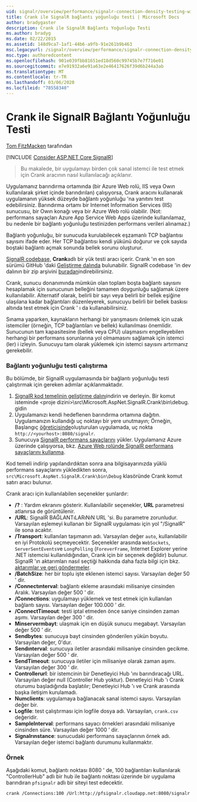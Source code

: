 ```yaml
---
uid: signalr/overview/performance/signalr-connection-density-testing-with-crank
title: Crank ile SignalR bağlantı yoğunluğu testi | Microsoft Docs
author: bradygaster
description: Crank ile SignalR Bağlantı Yoğunluğu Testi
ms.author: bradyg
ms.date: 02/22/2015
ms.assetid: 148d9ca7-1af1-44b6-a9fb-91e261b9b463
msc.legacyurl: /signalr/overview/performance/signalr-connection-density-testing-with-crank
msc.type: authoredcontent
ms.openlocfilehash: 901e039fbb81651ed18d560c99745b7e7f716e01
ms.sourcegitcommit: e7e91932a6e91a63e2e46417626f39d6b244a3ab
ms.translationtype: MT
ms.contentlocale: tr-TR
ms.lasthandoff: 03/06/2020
ms.locfileid: "78558340"
---
```

# <a name="signalr-connection-density-testing-with-crank"></a>Crank ile SignalR Bağlantı Yoğunluğu Testi

[Tom FitzMacken](https://github.com/tfitzmac) tarafından

[!INCLUDE [Consider ASP.NET Core SignalR](~/includes/signalr/signalr-version-disambiguation.md)]

> Bu makalede, bir uygulamayı birden çok sanal istemci ile test etmek için Crank aracının nasıl kullanılacağı açıklanır.

Uygulamanız barındırma ortamında (bir Azure Web rolü, IIS veya Owın kullanılarak şirket içinde barındırılan) çalışıyorsa, Crank aracını kullanarak uygulamanın yüksek düzeyde bağlantı yoğunluğu 'na yanıtını test edebilirsiniz. Barındırma ortamı bir Internet Information Services (IIS) sunucusu, bir Owın konağı veya bir Azure Web rolü olabilir. (Not: performans sayaçları Azure App Service Web Apps üzerinde kullanılamaz, bu nedenle bir bağlantı yoğunluğu testinizden performans verileri alınamaz.)

Bağlantı yoğunluğu, bir sunucuda kurulabilecek eşzamanlı TCP bağlantısı sayısını ifade eder. Her TCP bağlantısı kendi yükünü doğurur ve çok sayıda boştaki bağlantı açmak sonunda bellek sorunu oluşturur.

[SignalR codebase,](https://github.com/signalr/signalr) **Crank**adlı bir yük testi aracı içerir. Crank 'ın en son sürümü GitHub 'daki [Geliştirme dalında](https://github.com/SignalR/signalr/tree/dev) bulunabilir. SignalR codebase 'in dev dalının bir zip arşivini [buradan](https://github.com/SignalR/SignalR/archive/dev.zip)indirebilirsiniz.

Crank, sunucu donanımında mümkün olan toplam boşta bağlantı sayısını hesaplamak için sunucunun belleğini tamamen doygunluğu sağlamak üzere kullanılabilir. Alternatif olarak, belirli bir sayı veya belirli bir bellek eşiğine ulaşılana kadar bağlantıları düzenleyerek, sunucuyu belirli bir bellek baskısı altında test etmek için Crank ' ı da kullanabilirsiniz.

Sınama yaparken, kaynakların herhangi bir yarışmasını önlemek için uzak istemciler (örneğin, TCP bağlantıları ve bellek) kullanılması önemlidir. Sunucunun tam kapasitesine (bellek veya CPU) ulaşmasını engelleyebilen herhangi bir performans sorunlarına yol olmamasını sağlamak için istemci (ler) i izleyin. Sunucuyu tam olarak yüklemek için istemci sayısını artırmanız gerekebilir.

### <a name="running-a-connection-density-test"></a>Bağlantı yoğunluğu testi çalıştırma

Bu bölümde, bir SignalR uygulamasında bir bağlantı yoğunluğu testi çalıştırmak için gereken adımlar açıklanmaktadır.

1. [SignalR kod temelinin geliştirme dalını](https://github.com/SignalR/SignalR/archive/dev.zip)indirin ve derleyin. Bir komut isteminde &lt;proje dizini&gt;\src\Microsoft.AspNet.SignalR.Crank\bin\debug. gidin
2. Uygulamanızı kendi hedeflenen barındırma ortamına dağıtın. Uygulamanızın kullandığı uç noktayı bir yere unutmayın; Örneğin, Başlangıç [öğreticisinde](../getting-started/tutorial-getting-started-with-signalr.md)oluşturulan uygulamada, uç nokta `http://<yourhost>:8080/signalr`.
3. Sunucuya [SignalR performans sayaçlarını](signalr-performance.md#perfcounters) yükler. Uygulamanız Azure üzerinde çalışıyorsa, bkz. [Azure Web rolünde SignalR performans sayaçlarını kullanma](using-signalr-performance-counters-in-an-azure-web-role.md).

Kod temeli indirip yapılandırdıktan sonra ana bilgisayarınızda yüklü performans sayaçlarını yükledikten sonra, `src\Microsoft.AspNet.SignalR.Crank\bin\Debug` klasöründe Crank komut satırı aracı bulunur.

Crank aracı için kullanılabilen seçenekler şunlardır:

- **/?** : Yardım ekranını gösterir. Kullanılabilir seçenekler, **URL** parametresi atlanırsa de görüntülenir.
- **/URL**: SignalR BAĞLANTıLARıNıN URL 'si. Bu parametre zorunludur. Varsayılan eşlemeyi kullanan bir SignalR uygulaması için yol "/SignalR" ile sona acaktır.
- **/Transport**: kullanılan taşımanın adı. Varsayılan değer `auto`, kullanılabilir en iyi Protokolü seçmeyecektir. Seçenekler arasında `WebSockets`, `ServerSentEvents`ve `LongPolling` (`ForeverFrame`, Internet Explorer yerine .NET istemcisi kullanıldığından, Crank için bir seçenek değildir) bulunur. SignalR 'ın aktarımları nasıl seçtiği hakkında daha fazla bilgi için bkz. [aktarımlar ve geri göndermeler](../getting-started/introduction-to-signalr.md#transports).
- **/BatchSize**: her bir toplu işte eklenen istemci sayısı. Varsayılan değer 50 ' dir.
- **/Connectınterval**: bağlantı ekleme arasındaki milisaniye cinsinden Aralık. Varsayılan değer 500 ' dir.
- **/Connections**: uygulamayı yüklemek ve test etmek için kullanılan bağlantı sayısı. Varsayılan değer 100.000 ' dir.
- **/ConnectTimeout**: testi iptal etmeden önce saniye cinsinden zaman aşımı. Varsayılan değer 300 ' dir.
- **Minservermbayt**: ulaşmak için en düşük sunucu megabayt. Varsayılan değer 500 ' dir.
- **Sendbytes**: sunucuya bayt cinsinden gönderilen yükün boyutu. Varsayılan değer, 0'dur.
- **Sendınterval**: sunucuya iletiler arasındaki milisaniye cinsinden gecikme. Varsayılan değer 500 ' dir.
- **SendTimeout**: sunucuya iletiler için milisaniye olarak zaman aşımı. Varsayılan değer 300 ' dir.
- **Controllerurl**: bir istemcinin bir Denetleyici Hub 'ını barındıracağı URL. Varsayılan değer null (Controller Hub yoktur). Denetleyici Hub 'ı Crank oturumu başladığında başlatılır; Denetleyici Hub 'ı ve Crank arasında başka iletişim kurulamadı.
- **Numclients**: uygulamaya bağlanacak sanal istemci sayısı. Varsayılan değer bir.
- **Logfile**: test çalıştırması için logfile dosya adı. Varsayılan, `crank.csv` değeridir.
- **SampleInterval**: performans sayacı örnekleri arasındaki milisaniye cinsinden süre. Varsayılan değer 1000 ' dir.
- **Signalrınstance**: sunucudaki performans sayaçlarının örnek adı. Varsayılan değer istemci bağlantı durumunu kullanmaktır.

### <a name="example"></a>Örnek

Aşağıdaki komut, bağlantı noktası 8080 ' de, 100 bağlantıları kullanılarak "ControllerHub" adlı bir hub ile bağlantı noktası üzerinde bir uygulama barındıran `pfsignalr` adlı bir siteyi test edecektir.

`crank /Connections:100 /Url:http://pfsignalr.cloudapp.net:8080/signalr`
